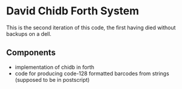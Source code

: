 # David Chidb Forth System

This is the second iteration of this code, the first having died without backups on a dell.

## Components

* implementation of chidb in forth
* code for producing code-128 formatted barcodes from strings (supposed to be in postscript)

